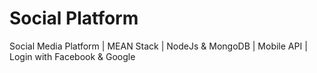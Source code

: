 # Social Platform
Social Media Platform | MEAN Stack | NodeJs &amp; MongoDB | Mobile API | Login with Facebook &amp; Google
